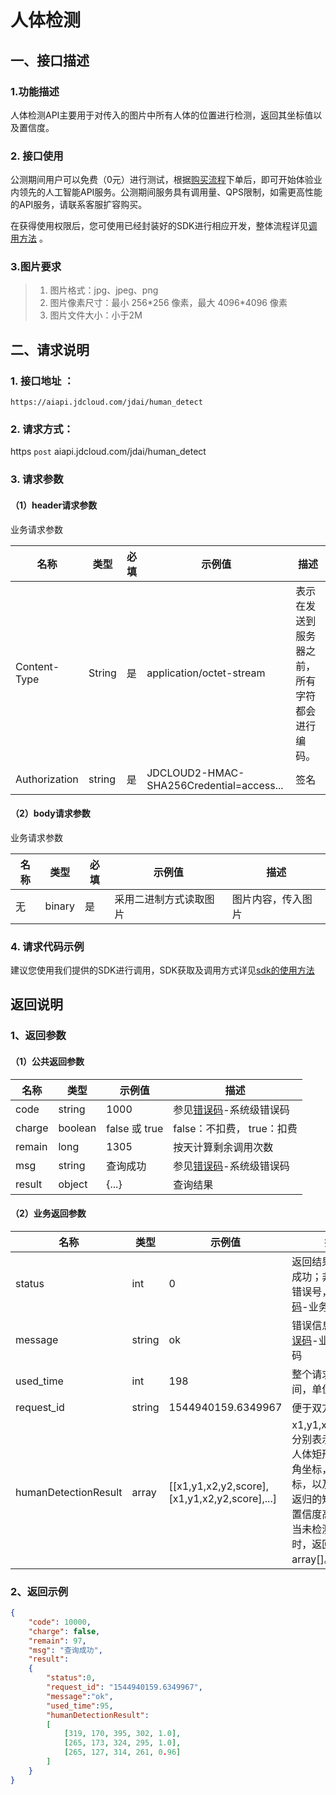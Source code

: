 # 人体检测

## 一、接口描述 

### 1.功能描述
人体检测API主要用于对传入的图片中所有人体的位置进行检测，返回其坐标值以及置信度。

### 2. 接口使用 

公测期间用户可以免费（0元）进行测试，根据[购买流程](../Pricing/Purchase-Process.md)下单后，即可开始体验业内领先的人工智能API服务。公测期间服务具有调用量、QPS限制，如需更高性能的API服务，请联系客服扩容购买。

在获得使用权限后，您可使用已经封装好的SDK进行相应开发，整体流程详见[调用方法](../Operation-Guide/call-methods.md)  。

### 3.图片要求

> 1. 图片格式：jpg、jpeg、png
> 2. 图片像素尺寸：最小 256\*256 像素，最大 4096\*4096 像素
> 3. 图片文件大小：小于2M

## 二、请求说明

### 1. 接口地址 ：

```
https://aiapi.jdcloud.com/jdai/human_detect
```

### 2. 请求方式：
  
https `post` aiapi.jdcloud.com/jdai/human_detect

### 3. 请求参数  

#### （1）header请求参数
业务请求参数

名称  | 类型  | 必填  | 示例值  | 描述
------|-----|-----|-----|-----
Content-Type | String | 是 | application/octet-stream| 表示在发送到服务器之前，所有字符都会进行编码。
Authorization  | string  | 是  | JDCLOUD2-HMAC-SHA256Credential=access...  | 签名

#### （2）body请求参数
业务请求参数

名称  | 类型  | 必填  | 示例值  | 描述
------|-----|-----|-----|-----
无  | binary  | 是  | 采用二进制方式读取图片  | 图片内容，传入图片


### 4. 请求代码示例
建议您使用我们提供的SDK进行调用，SDK获取及调用方式详见[sdk的使用方法](../Operation-Guide/Use-Sdk.md)
 
## 返回说明

### 1、返回参数
#### （1）公共返回参数

名称  | 类型  | 示例值  | 描述
------|-----|-----|-----
code  | string  | 1000  | 参见[错误码](Error-Code.md)-系统级错误码
charge  | boolean  | false 或 true  | false：不扣费， true：扣费
remain  | long  | 1305  | 按天计算剩余调用次数
msg  | string  | 查询成功  | 参见[错误码](Error-Code.md)-系统级错误码
result  | object  | {...}  | 查询结果


#### （2）业务返回参数

名称  | 类型  | 示例值  | 描述
------|-----|-----|-----
status  | int  | 0  | 返回结果，0表示成功；非0为对应错误号，参见[错误码](Error-Code.md)-业务级错误码
message  | string  | ok  | 错误信息，参见[错误码](Error-Code.md)-业务级错误码
used_time  | int  | 198  | 整个请求花费的时间，单位为毫秒
request_id  | string  | 1544940159.6349967  | 便于双方定位问题
humanDetectionResult  | array  | [[x1,y1,x2,y2,score],[x1,y1,x2,y2,score],...]  | x1,y1,x2,y2,score分别表示预测出的人体矩形框的左上角坐标，右下角坐标，以及置信度。返归的矩形框按照置信度高低排序，当未检测到人体时，返回空array[]。 

### 2、返回示例

```Json
{
    "code": 10000, 
    "charge": false,
    "remain": 97,
    "msg": "查询成功",
    "result": 
    {
    	"status":0,
    	"request_id": "1544940159.6349967",
        "message":"ok",
        "used_time":95,
        "humanDetectionResult":
        [
            [319, 170, 395, 302, 1.0],
            [265, 173, 324, 295, 1.0],
            [265, 127, 314, 261, 0.96]
        ]    
    }
}
```
